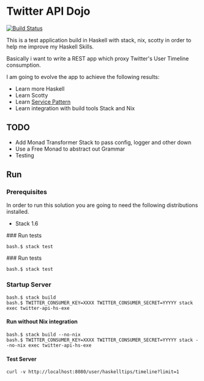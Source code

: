 # Twitter API Dojo

[![Build Status](https://travis-ci.org/jproyo/twitter-api-hs.svg?branch=master)](https://travis-ci.org/jproyo/twitter-api-hs.svg?branch=master)

This is a test application build in Haskell with stack, nix, scotty in order to help me improve my Haskell Skills.

Basically i want to write a REST app which proxy Twitter's User Timeline consumption.

I am going to evolve the app to achieve the following results:

- Learn more Haskell
- Learn Scotty
- Learn [Service Pattern](https://www.schoolofhaskell.com/user/meiersi/the-service-pattern)
- Learn integration with build tools Stack and Nix

## TODO

- Add Monad Transformer Stack to pass config, logger and other down
- Use a Free Monad to abstract out Grammar
- Testing

## Run

### Prerequisites

In order to run this solution you are going to need the following distributions installed.

- Stack 1.6

### Run tests

```shell
bash.$ stack test
```

### Run tests

```shell
bash.$ stack test
```

### Startup Server

```shell
bash.$ stack build
bash.$ TWITTER_CONSUMER_KEY=XXXX TWITTER_CONSUMER_SECRET=YYYYY stack exec twitter-api-hs-exe
```

#### Run without Nix integration

```shell
bash.$ stack build --no-nix
bash.$ TWITTER_CONSUMER_KEY=XXXX TWITTER_CONSUMER_SECRET=YYYYY stack --no-nix exec twitter-api-hs-exe
```

#### Test Server

```shell
curl -v http://localhost:8080/user/haskelltips/timeline?limit=1
```
